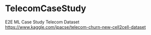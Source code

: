 # TelecomCaseStudy
E2E ML Case Study Telecom Dataset https://www.kaggle.com/jpacse/telecom-churn-new-cell2cell-dataset
